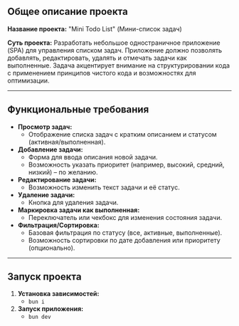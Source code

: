 ## Общее описание проекта

**Название проекта:** "Mini Todo List" (Мини-список задач)

**Суть проекта:** Разработать небольшое одностраничное приложение (SPA) для управления списком задач. Приложение должно позволять добавлять, редактировать, удалять и отмечать задачи как выполненные. Задача акцентирует внимание на структурировании кода с применением принципов чистого кода и возможностях для оптимизации.

---

## Функциональные требования

- **Просмотр задач:**
    - Отображение списка задач с кратким описанием и статусом (активная/выполненная).
- **Добавление задачи:**
    - Форма для ввода описания новой задачи.
    - Возможность указать приоритет (например, высокий, средний, низкий) – по желанию.
- **Редактирование задачи:**
    - Возможность изменить текст задачи и её статус.
- **Удаление задачи:**
    - Кнопка для удаления задачи.
- **Маркировка задачи как выполненная:**
    - Переключатель или чекбокс для изменения состояния задачи.
- **Фильтрация/Сортировка:**
    - Базовая фильтрация по статусу (все, активные, выполненные).
    - Возможность сортировки по дате добавления или приоритету (опционально).

---

## Запуск проекта

1. **Установка зависимостей:**
    - `bun i`
2. **Запуск приложения:**
    - `bun dev`